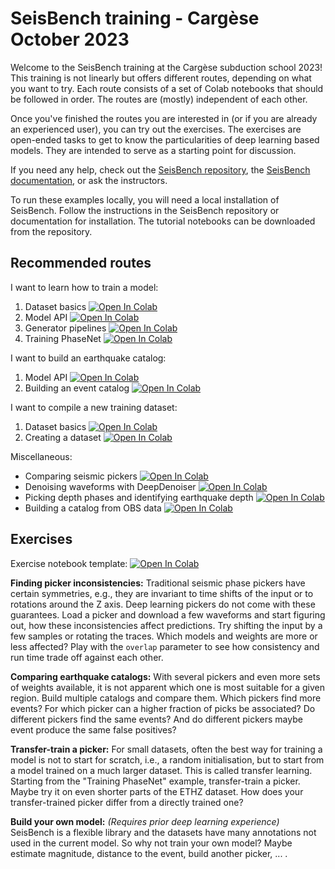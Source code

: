 # SeisBench training - Cargèse October 2023

Welcome to the SeisBench training at the Cargèse subduction school 2023!
This training is not linearly but offers different routes, depending on what you want to try.
Each route consists of a set of Colab notebooks that should be followed in order.
The routes are (mostly) independent of each other.

Once you've finished the routes you are interested in (or if you are already an experienced user),
you can try out the exercises. The exercises are open-ended tasks to get to know the particularities
of deep learning based models. They are intended to serve as a starting point for discussion. 

If you need any help, check out the [SeisBench repository](https://github.com/seisbench/seisbench),
the [SeisBench documentation](https://seisbench.readthedocs.org/), or ask the instructors.

To run these examples locally, you will need a local installation of SeisBench.
Follow the instructions in the SeisBench repository or documentation for installation.
The tutorial notebooks can be downloaded from the repository.

## Recommended routes

I want to learn how to train a model:

1. Dataset basics [![Open In Colab](https://colab.research.google.com/assets/colab-badge.svg)](https://colab.research.google.com/github/seisbench/seisbench/blob/main/examples/01a_dataset_basics.ipynb)
2. Model API [![Open In Colab](https://colab.research.google.com/assets/colab-badge.svg)](https://colab.research.google.com/github/seisbench/seisbench/blob/main/examples/01b_model_api.ipynb)
3. Generator pipelines [![Open In Colab](https://colab.research.google.com/assets/colab-badge.svg)](https://colab.research.google.com/github/seisbench/seisbench/blob/main/examples/01c_generator_pipelines.ipynb)
4. Training PhaseNet [![Open In Colab](https://colab.research.google.com/assets/colab-badge.svg)](https://colab.research.google.com/github/seisbench/seisbench/blob/main/examples/03a_training_phasenet.ipynb)

I want to build an earthquake catalog:

1. Model API [![Open In Colab](https://colab.research.google.com/assets/colab-badge.svg)](https://colab.research.google.com/github/seisbench/seisbench/blob/main/examples/01b_model_api.ipynb)
2. Building an event catalog [![Open In Colab](https://colab.research.google.com/assets/colab-badge.svg)](https://colab.research.google.com/github/seisbench/seisbench/blob/main/examples/03c_catalog_seisbench_gamma.ipynb)

I want to compile a new training dataset:

1. Dataset basics [![Open In Colab](https://colab.research.google.com/assets/colab-badge.svg)](https://colab.research.google.com/github/seisbench/seisbench/blob/main/examples/01a_dataset_basics.ipynb)
2. Creating a dataset [![Open In Colab](https://colab.research.google.com/assets/colab-badge.svg)](https://colab.research.google.com/github/seisbench/seisbench/blob/main/examples/03b_creating_a_dataset.ipynb)

Miscellaneous:

- Comparing seismic pickers [![Open In Colab](https://colab.research.google.com/assets/colab-badge.svg)](https://colab.research.google.com/github/seisbench/seisbench/blob/main/examples/02a_deploy_model_on_streams_example.ipynb)
- Denoising waveforms with DeepDenoiser [![Open In Colab](https://colab.research.google.com/assets/colab-badge.svg)](https://colab.research.google.com/github/seisbench/seisbench/blob/main/examples/02b_deep_denoiser.ipynb)
- Picking depth phases and identifying earthquake depth [![Open In Colab](https://colab.research.google.com/assets/colab-badge.svg)](https://colab.research.google.com/github/seisbench/seisbench/blob/main/examples/02c_depth_phases.ipynb)
- Building a catalog from OBS data [![Open In Colab](https://colab.research.google.com/assets/colab-badge.svg)](https://colab.research.google.com/github/seisbench/seisbench_training/blob/main/2023_07_13_obs_workshop.ipynb) 

## Exercises

Exercise notebook template: [![Open In Colab](https://colab.research.google.com/assets/colab-badge.svg)](https://colab.research.google.com/github/seisbench/seisbench_training/blob/main/2023_10_cargese/exercise_template.ipynb)

**Finding picker inconsistencies:** Traditional seismic phase pickers have certain symmetries,
e.g., they are invariant to time shifts of the input or to rotations around the Z axis.
Deep learning pickers do not come with these guarantees. Load a picker and download a few
waveforms and start figuring out, how these inconsistencies affect predictions. Try shifting the
input by a few samples or rotating the traces. Which models and weights are more or less affected?
Play with the `overlap` parameter to see how consistency and run time trade off against each other.

**Comparing earthquake catalogs:** With several pickers and even more sets of weights available,
it is not apparent which one is most suitable for a given region. Build multiple catalogs and
compare them. Which pickers find more events? For which picker can a higher fraction of picks
be associated? Do different pickers find the same events? And do different pickers maybe event
produce the same false positives?

**Transfer-train a picker:** For small datasets, often the best way for training a model is not
to start for scratch, i.e., a random initialisation, but to start from a model trained on a much larger
dataset. This is called transfer learning. Starting from the "Training PhaseNet" example, transfer-train
a picker. Maybe try it on even shorter parts of the ETHZ dataset. How does your transfer-trained picker
differ from a directly trained one?

**Build your own model:** *(Requires prior deep learning experience)*
SeisBench is a flexible library and the datasets have many annotations not used
in the current model. So why not train your own model? Maybe estimate magnitude,
distance to the event, build another picker, ... .